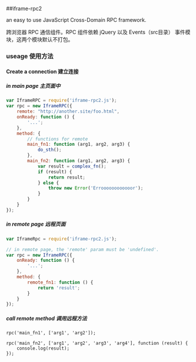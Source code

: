 ##iframe-rpc2

an easy to use JavaScript Cross-Domain RPC framework.

跨浏览器 RPC 通信组件。RPC 组件依赖 jQuery 以及 Events（src目录） 事件模块，这两个模块默认不打包。

### useage 使用方法

#### Create a connection 建立连接

##### in main page 主页面中
```javascript
var IframeRPC = require('iframe-rpc2.js');
var rpc = new IframeRPC({
    remote: "http://another.site/foo.html",
    onReady: function () {
        '...';
    },
    method: {
        // functions for remote
        main_fn1: function (arg1, arg2, arg3) {
            do_sth();
        },
        main_fn2: function (arg1, arg2, arg3) {
            var result = complex_fn();
            if (result) {
                return result;
            } else {
                throw new Error('Erroooooooooooor');
            }
        }
    }
});
```

##### in remote page 远程页面
```javascript
var IframeRpc = require('iframe-rpc2.js');

// in remote page, the 'remote' param must be 'undefined'.
var rpc = new IframeRPC({
    onReady: function () {
        '...';
    },
    method: {
        remote_fn1: function () {
            return 'result';
        }
    }
});
```

##### call remote method 调用远程方法
```
rpc('main_fn1', ['arg1', 'arg2']);

rpc('main_fn2', ['arg1', 'arg2', 'arg3', 'arg4'], function (result) {
    console.log(result);
});

```